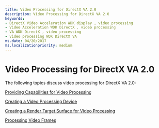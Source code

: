 ```yaml
---
title: Video Processing for DirectX VA 2.0
description: Video Processing for DirectX VA 2.0
keywords:
- DirectX Video Acceleration WDK display , video processing
- Video Acceleration WDK DirectX , video processing
- VA WDK DirectX , video processing
- video processing WDK DirectX VA
ms.date: 04/20/2017
ms.localizationpriority: medium
---
```


# Video Processing for DirectX VA 2.0


The following topics discuss video processing for DirectX VA 2.0:

[Providing Capabilities for Video Processing](providing-capabilities-for-video-processing.md)

[Creating a Video Processing Device](creating-a-video-processing-device.md)

[Creating a Render Target Surface for Video Processing](creating-a-render-target-surface-for-video-processing.md)

[Processing Video Frames](processing-video-frames.md)

 

 





